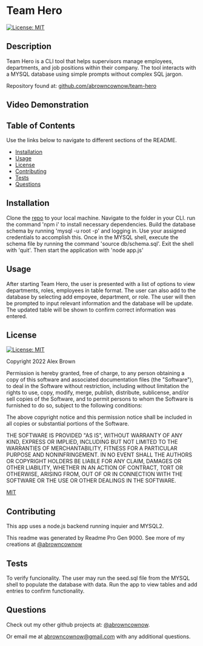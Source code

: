 
# Team Hero
[![License: MIT](https://img.shields.io/badge/License-MIT-yellow.svg)](https://opensource.org/licenses/MIT)
## Description

  Team Hero is a CLI tool that helps supervisors manage employees, departments, and job positions within their company. The tool interacts with a MYSQL database using simple prompts without complex SQL jargon.

  Repository found at: [github.com/abrowncownow/team-hero](https://github.com/abrowncownow/team-hero)

## Video Demonstration



## Table of Contents

  Use the links below to navigate to different sections of the README.

-   [Installation](#installation)
-   [Usage](#usage)
-   [License](#license)
-   [Contributing](#contributing)
-   [Tests](#tests)
-   [Questions](#questions)

## Installation

  Clone the [repo](git@github.com:abrowncownow/team-hero.git) to your local machine. Navigate to the folder in your CLI. run the command 'npm i' to install necessary dependencies.  Build the database schema by running  'mysql -u root -p' and logging in. Use your assigned credentials to accomplish this. Once in the MYSQL shell, execute the schema file by running the command 'source db/schema.sql'. Exit the shell with 'quit'. Then  start the application with 'node app.js'

## Usage

  After starting Team Hero, the user is presented with a list of options to view departments, roles, employees in table format. The user can also add to the database by selecting add empoyee, department, or role. The user will then be prompted to input relevant information and the database will be update. The updated table will be shown to confirm correct information was entered.

## License
  [![License: MIT](https://img.shields.io/badge/License-MIT-yellow.svg)](https://opensource.org/licenses/MIT)

  Copyright 2022 Alex Brown

  
Permission is hereby granted, free of charge, to any person obtaining a copy of this software and associated documentation files (the "Software"), to deal in the Software without restriction, including without limitation the rights to use, copy, modify, merge, publish, distribute, sublicense, and/or sell copies of the Software, and to permit persons to whom the Software is furnished to do so, subject to the following conditions:

The above copyright notice and this permission notice shall be included in all copies or substantial portions of the Software.

THE SOFTWARE IS PROVIDED "AS IS", WITHOUT WARRANTY OF ANY KIND, EXPRESS OR IMPLIED, INCLUDING BUT NOT LIMITED TO THE WARRANTIES OF MERCHANTABILITY, FITNESS FOR A PARTICULAR PURPOSE AND NONINFRINGEMENT. IN NO EVENT SHALL THE AUTHORS OR COPYRIGHT HOLDERS BE LIABLE FOR ANY CLAIM, DAMAGES OR OTHER LIABILITY, WHETHER IN AN ACTION OF CONTRACT, TORT OR OTHERWISE, ARISING FROM, OUT OF OR IN CONNECTION WITH THE SOFTWARE OR THE USE OR OTHER DEALINGS IN THE SOFTWARE.

[MIT](https://opensource.org/licenses/MIT)

## Contributing

  This app uses a node.js backend running inquier and MYSQL2.

  This readme was generated by Readme Pro Gen 9000. See more of my creations at [@abrowncownow](https://https://github.com/abrowncownow)

## Tests

  To verify funcionality. The user may run the seed.sql file from the MYSQL shell to populate the database with data. Run the app to view tables and add entries to confirm functionality.

## Questions

  Check out my other github projects at: [@abrowncownow](https://github.com/abrowncownow).

  Or email me at [abrowncownow@gmail.com](abrowncownow@gmail.com) with any additional questions.
